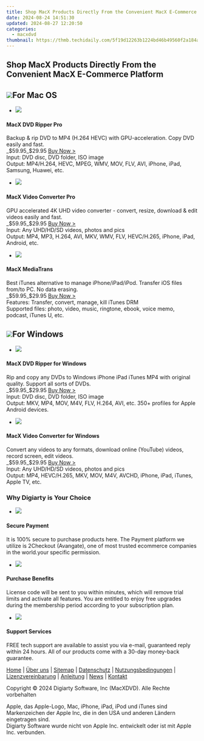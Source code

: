 ```yaml
---
title: Shop MacX Products Directly From the Convenient MacX E-Commerce Platform
date: 2024-08-24 14:51:30
updated: 2024-08-27 12:20:50
categories:
  - macxdvd
thumbnail: https://thmb.techidaily.com/5f19d12263b1224bd46b49560f2a184a0c0f8c0d56bb43f9e5c26e9a6768a6cd.jpg
---
```


## Shop MacX Products Directly From the Convenient MacX E-Commerce Platform

## ![](https://www.macxdvd.com/image-style/buy-nineteen/mac-rainbow.png)For Mac OS

* ![](https://www.macxdvd.com/image-style/series-update/box-drp.png)  
#### MacX DVD Ripper Pro  
Backup & rip DVD to MP4 (H.264 HEVC) with GPU-acceleration. Copy DVD easily and fast.  
_$59.95_$29.95 [Buy Now >](https://tools.techidaily.com/macxdvd/products/)  
Input: DVD disc, DVD folder, ISO image  
Output: MP4/H.264, HEVC, MPEG, WMV, MOV, FLV, AVI, iPhone, iPad, Samsung, Huawei, etc.
* ![](https://www.macxdvd.com/image-style/series-update/box-vcp.png)  
#### MacX Video Converter Pro  
GPU accelerated 4K UHD video converter - convert, resize, download & edit videos easily and fast.  
_$59.95_$29.95 [Buy Now >](https://tools.techidaily.com/macxdvd/products/)  
Input: Any UHD/HD/SD videos, photos and pics  
Output: MP4, MP3, H.264, AVI, MKV, WMV, FLV, HEVC/H.265, iPhone, iPad, Android, etc.
* ![](https://www.macxdvd.com/image-style/series-update/box-mediatrans.png)  
#### MacX MediaTrans  
Best iTunes alternative to manage iPhone/iPad/iPod. Transfer iOS files from/to PC. No data erasing.  
_$59.95_$29.95 [Buy Now >](https://tools.techidaily.com/macxdvd/products/)  
Features: Transfer, convert, manage, kill iTunes DRM  
Supported files: photo, video, music, ringtone, ebook, voice memo, podcast, iTunes U, etc.


## ![](https://www.macxdvd.com/image-style/buy-nineteen/win-rainbow.png)For Windows

* ![](https://www.macxdvd.com/image-style/series-update/box-macdrp.png)  
#### MacX DVD Ripper for Windows  
Rip and copy any DVDs to Windows iPhone iPad iTunes MP4 with original quality. Support all sorts of DVDs.  
_$59.95_$29.95 [Buy Now >](https://tools.techidaily.com/macxdvd/products/)  
Input: DVD disc, DVD folder, ISO image  
Output: MKV, MP4, MOV, M4V, FLV, H.264, AVI, etc. 350+ profiles for Apple Android devices.
* ![](https://www.macxdvd.com/image-style/series-update/box-macvcp.png)  
#### MacX Video Converter for Windows  
Convert any videos to any formats, download online (YouTube) videos, record screen, edit videos.  
_$59.95_$29.95 [Buy Now >](https://tools.techidaily.com/macxdvd/products/)  
Input: Any UHD/HD/SD videos, photos and pics  
Output: MP4, HEVC/H.265, MKV, MOV, M4V, AVCHD, iPhone, iPad, iTunes, Apple TV, etc.


### Why Digiarty is Your Choice

* ![](https://www.macxdvd.com/image-style/buy-nineteen/icon-1.png)  
#### Secure Payment  
It is 100% secure to purchase products here. The Payment platform we utilize is 2Checkout (Avangate), one of most trusted ecommerce companies in the world.your specific permission.
* ![](https://www.macxdvd.com/image-style/buy-nineteen/icon-2.png)  
#### Purchase Benefits  
License code will be sent to you within minutes, which will remove trial limits and activate all features. You are entitled to enjoy free upgrades during the membership period according to your subscription plan.
* ![](https://www.macxdvd.com/image-style/buy-nineteen/icon-3.png)  
#### Support Services  
FREE tech support are available to assist you via e-mail, guaranteed reply within 24 hours. All of our products come with a 30-day money-back guarantee.


[Home](https://tools.techidaily.com/macxdvd/products/) | [Über uns](https://tools.techidaily.com/macxdvd/products/) | [Sitemap](https://tools.techidaily.com/macxdvd/products/) | [Datenschutz](https://tools.techidaily.com/macxdvd/products/) | [Nutzungsbedingungen](https://tools.techidaily.com/macxdvd/products/) | [Lizenzvereinbarung](https://tools.techidaily.com/macxdvd/products/) | [Anleitung](https://tools.techidaily.com/macxdvd/products/) | [News](https://tools.techidaily.com/macxdvd/products/) | [Kontakt](https://tools.techidaily.com/macxdvd/products/)

Copyright © 2024 Digiarty Software, Inc (MacXDVD). Alle Rechte vorbehalten

Apple, das Apple-Logo, Mac, iPhone, iPad, iPod und iTunes sind Markenzeichen der Apple Inc, die in den USA und anderen Ländern eingetragen sind.   
Digiarty Software wurde nicht von Apple Inc. entwickelt oder ist mit Apple Inc. verbunden.

<ins class="adsbygoogle"
     style="display:block"
     data-ad-format="autorelaxed"
     data-ad-client="ca-pub-7571918770474297"
     data-ad-slot="1223367746"></ins>



<ins class="adsbygoogle"
     style="display:block"
     data-ad-client="ca-pub-7571918770474297"
     data-ad-slot="8358498916"
     data-ad-format="auto"
     data-full-width-responsive="true"></ins>
